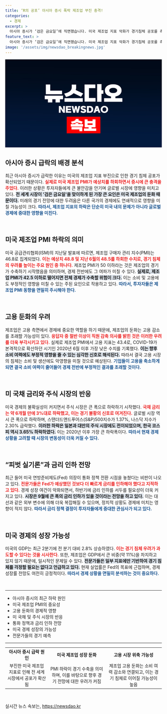 ```yaml
---
title: ‘R의 공포’ 아시아 증시 폭락 제조업 부진 충격!
categories:
  - 경제
excerpt: >
  아시아 증시가 ‘검은 금요일’에 직면했습니다. 미국 제조업 지표 악화가 경기침체 공포를 촉발하며, 주식시장이 급락세를 보였고, 고용 둔화 우려가 커지고 있습니다. 경제의 향방은 어디로?
feature_text: >
  아시아 증시가 ‘검은 금요일’에 직면했습니다. 미국 제조업 지표 악화가 경기침체 공포를 촉발하며, 주식시장이 급락세를 보였고, 고용 둔화 우려가 커지고 있습니다. 경제의 향방은 어디로?
image: '/assets/img/newsdao_breakingnews.jpg'
---
```


<p><img src="/assets/img/newsdao_breakingnews.jpg" alt="flaretime 속보" /></p>

<h2 data-ke-size="size26">아시아 증시 급락의 배경 분석</h2>

<p data-ke-size="size16">최근 아시아 증시가 급락한 이유는 미국의 제조업 지표 부진으로 인한 경기 침체 공포가 확산되었기 때문이다. <b><span style="color: #ee2323;">실제로 미국 제조업 PMI가 예상치를 하회하면서 증시에 큰 충격을 주었다.</span></b> 이러한 상황은 투자자들에게 큰 불안감을 안기며 글로벌 시장에 영향을 미치고 있다. <b><span style="background-color: #21538527;">전 세계 시장이 '검은 금요일'을 맞이하게 된 가장 큰 요인은 미국 제조업의 둔화 때문이다.</span></b> 미래의 경기 전망에 대한 두려움은 다른 국가의 경제에도 연쇄적으로 영향을 미칠 가능성이 크다. <b><span style="color: #1a5490;">따라서, 제조업 지표의 하락은 단순히 미국 내의 문제가 아니라 글로벌 경제에 중대한 영향을 미친다.</span></b></p>

<p data-ke-size="size16">&nbsp;</p>

<h2 data-ke-size="size26">미국 제조업 PMI 하락의 의미</h2>

<p data-ke-size="size16">미국 공급관리협회(ISM)의 지난달 발표에 따르면, 제조업 구매자 관리 지수(PMI)는 46.8로 집계되었다. <b><span style="color: #ee2323;">이는 예상치 48.8 및 지난 6월의 48.5를 하회한 수치로, 경기 침체의 우려를 높이는 주요 원인 중 하나다.</span></b> 제조업 PMI가 50 이하라는 것은 제조업의 경기가 수축하기 시작했음을 의미하며, 경제 전반에도 그 여파가 미칠 수 있다. <b><span style="background-color: #21538527;">실제로, 제조업 PMI가 42.5 이하로 떨어지면 전체 경제가 수축할 위험이 크다.</span></b> 이는 소비 및 고용에도 부정적인 영향을 미칠 수 있는 주된 요인으로 작용하고 있다. <b><span style="color: #1a5490;">따라서, 투자자들은 제조업 PMI 동향을 면밀히 주시해야 한다.</span></b></p>

<p data-ke-size="size16">&nbsp;</p>

<h2 data-ke-size="size26">고용 둔화의 우려</h2>

<p data-ke-size="size16">제조업은 고용 측면에서 경제에 중요한 역할을 하기 때문에, 제조업의 둔화는 고용 감소를 초래할 가능성이 있다. <b><span style="color: #ee2323;">응답자 중 절반 이상이 직원 감축 의사를 밝힌 것은 이러한 우려를 더욱 부각시키고 있다.</span></b> 실제로 제조업 PMI에서 고용 지표는 43.4로, COVID-19가 본격적으로 확산하던 시기인 2020년 6월 이후 가장 낮은 수치를 기록했다. <b><span style="background-color: #21538527;">이는 향후 소비 여력에도 부정적 영향을 줄 수 있는 심각한 신호로 해석된다.</span></b> 따라서 결국 고용 시장의 침체는 소비 및 생산에도 악영향을 미칠 것으로 예상된다. <b><span style="color: #1a5490;">기업들이 고용을 축소하게 되면 결국 소비 여력이 줄어들어 경제 전반에 부정적인 결과를 초래할 것이다.</span></b></p>

<p data-ke-size="size16">&nbsp;</p>

<h2 data-ke-size="size26">미 국채 금리와 주식 시장의 반응</h2>

<p data-ke-size="size16">미국 경제의 불확실성이 커지면서 주식 시장은 큰 폭으로 하락하기 시작했다. <b><span style="color: #ee2323;">국채 금리는 약 6개월 만에 3%대로 하락했고, 이는 경기 불황의 신호로 여겨진다.</span></b> 글로벌 시장 역시 큰 폭으로 하락하며, 스탠더드앤드푸어스(S&P)500지수가 1.37%, 나스닥 지수가 2.30% 급락했다. <b><span style="background-color: #21538527;">이러한 하락은 일본과 대만의 주식 시장에도 전이되었으며, 한국 코스피 역시 3.65% 하락하였다.</span></b> 이는 2020년 이후 가장 큰 하락폭이다. <b><span style="color: #1a5490;">따라서 현재 경제 상황을 고려할 때 시장의 변동성이 더욱 커질 수 있다.</span></b></p>

<p data-ke-size="size16">&nbsp;</p>

<h2 data-ke-size="size26">“피벗 실기론”과 금리 인하 전망</h2>

<p data-ke-size="size16">최근 들어 미국 연방준비제도(Fed) 의장이 통화 정책 전환 시점을 놓쳤다는 비판이 나오고 있다. <b><span style="color: #ee2323;">전문가들은 Fed가 예상했던 것보다 더 빠르게 금리를 인하해야 했다고 지적하고 있다.</span></b> 경제 성장 여건이 악화되면서, 하반기에 금리 인하를 서두를 필요성이 더욱 커지고 있다. <b><span style="background-color: #21538527;">시장은 9월에 큰 폭의 금리 인하가 있을 것이라는 전망을 하고 있다.</span></b> 이는 대선과 같은 외부 변수에 의해 더욱 복잡해질 수 있으며, 정치적 상황도 경제에 미치는 영향이 적지 않다. <b><span style="color: #1a5490;">따라서 금리 정책 결정이 투자자들에게 중대한 관심사가 되고 있다.</span></b></p>

<p data-ke-size="size16">&nbsp;</p>

<h2 data-ke-size="size26">미국 경제의 성장 가능성</h2>

<p data-ke-size="size16">미국의 GDP는 최근 2분기에 전 분기 대비 2.8% 상승하였다. <b><span style="color: #ee2323;">이는 경기 침체 우려가 과도할 수 있다는 것을 시사한다.</span></b> 또한, 제조업은 GDP에서 큰 비중(약 11%)을 차지하고 있지 않기 때문에, 일시적인 문제일 수 있다. <b><span style="background-color: #21538527;">전문가들은 일부 지표에만 기반하여 경기 침체를 걱정할 필요는 없다고 언급하고 있다.</span></b> 현재 실업률은 Fed의 목표에 근접하며, 경제 성장률 전망도 여전히 긍정적이다. <b><span style="color: #1a5490;">따라서 경제 상황을 면밀히 분석하는 것이 중요하다.</span></b></p>

<p data-ke-size="size16">&nbsp;</p> 

<hr>

<ul>
    <li>아시아 증시의 최근 하락 원인</li>
    <li>미국 제조업 PMI의 중요성</li>
    <li>고용 둔화의 경제적 영향</li>
    <li>미 국채 및 주식 시장의 반응</li>
    <li>통화 정책과 금리 인하 전망</li>
    <li>미국 경제 성장의 가능성</li>
    <li>전문가들의 경기 예측</li>
</ul>

<hr>

<table>
    <tr>
        <td style="text-align: center; height: 17px;"><b>아시아 증시 급락 원인</b></td>
        <td style="text-align: center; height: 17px;"><b>미국 제조업 성장 둔화</b></td>
        <td style="text-align: center; height: 17px;"><b>고용 시장 위축 가능성</b></td>
    </tr>
    <tr>
        <td style="text-align: center; height: 17px;">부진한 미국 제조업 지표로 인해 전 세계 시장에서 공포가 확산됨</td>
        <td style="text-align: center; height: 17px;">PMI 하락이 경기 수축을 의미하며, 이를 바탕으로 향후 경기 전망에 대한 우려가 커짐</td>
        <td style="text-align: center; height: 17px;">제조업 고용 둔화는 소비 여력 감소와 연결되고, 이는 경기 침체로 이어질 가능성이 높음</td>
    </tr>
</table> 

<p data-ke-size="size16">&nbsp;</p>
실시간 뉴스 속보는, <a href="https://newsdao.kr" rel="dofollow">https://newsdao.kr</a>


